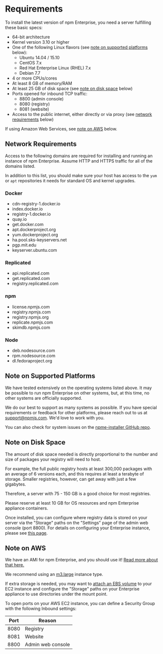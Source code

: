 # Requirements

To install the latest version of npm Enterprise, you need a server fulfilling these basic specs:

- 64-bit architecture
- Kernel version 3.10 or higher
- One of the following Linux flavors (see [note on supported platforms](#note-on-supported-platforms) below):
    - Ubuntu 14.04 / 15.10
    - CentOS 7.x
    - Red Hat Enterprise Linux (RHEL) 7.x
    - Debian 7.7
- 4 or more CPUs/cores
- At least 8 GB of memory/RAM
- At least 25 GB of disk space (see [note on disk space](#note-on-disk-space) below)
- Ports opened for inbound TCP traffic:
    - 8800 (admin console)
    - 8080 (registry)
    - 8081 (website)
- Access to the public internet, either directly or via proxy (see [network requirements](#network-requirements) below)

If using Amazon Web Services, see [note on AWS](#note-on-aws) below.

## Network Requirements

Access to the following domains are required for installing and running an instance of npm Enterprise. Assume HTTP and HTTPS traffic for all of the domains listed.

In addition to this list, you should make sure your host has access to the `yum` or `apt` repositories it needs for standard OS and kernel upgrades.

### Docker

- cdn-registry-1.docker.io
- index.docker.io
- registry-1.docker.io
- quay.io
- get.docker.com
- apt.dockerproject.org
- yum.dockerproject.org
- ha.pool.sks-keyservers.net
- pgp.mit.edu
- keyserver.ubuntu.com

### Replicated

- api.replicated.com
- get.replicated.com
- registry.replicated.com

### npm

- license.npmjs.com
- registry.npmjs.com
- registry.npmjs.org
- replicate.npmjs.com
- skimdb.npmjs.com

### Node

- deb.nodesource.com
- rpm.nodesource.com
- dl.fedoraproject.org

## Note on Supported Platforms

We have tested extensively on the operating systems listed above. It may be possible to run npm Enterprise on other systems, but, at this time, no other systems are officially supported.

We do our best to support as many systems as possible. If you have special requirements or feedback for other platforms, please reach out to us at support@npmjs.com. We'd love to work with you.

You can also check for system issues on the <a href="https://github.com/npm/npme-installer/issues" target="_blank">npme-installer GitHub repo</a>.

## Note on Disk Space

The amount of disk space needed is directly proportional to the number and size of packages your registry will need to host.

For example, the full public registry hosts at least 300,000 packages with an average of 6 versions each, and this requires at least a terabyte of storage. Smaller registries, however, can get away with just a few gigabytes.

Therefore, a server with 75 - 150 GB is a good choice for most registries.

Please reserve at least 10 GB for OS resources and npm Enterprise appliance containers.

Once installed, you can configure where registry data is stored on your server via the "Storage" paths on the "Settings" page of the admin web console (port 8800). For details on configuring your Enterprise instance, please see [this page](customization.md).

<a name="note-aws"></a>
## Note on AWS

We have an AMI for npm Enterprise, and you should use it! [Read more about that here.](platforms/aws.md)

We recommend using an <a href="https://aws.amazon.com/ec2/instance-types/#M3" target="_blank">m3.large</a> instance type.

If extra storage is needed, you may want to <a href="http://docs.aws.amazon.com/AWSEC2/latest/UserGuide/ebs-using-volumes.html" target="_blank">attach an EBS volume</a> to your EC2 instance and configure the "Storage" paths on your Enterprise appliance to use directories under the mount point.

To open ports on your AWS EC2 instance, you can define a Security Group with the following Inbound settings:

| Port | Reason            |
| ---- | ----------------- |
| 8080 | Registry          |
| 8081 | Website           |
| 8800 | Admin web console |
